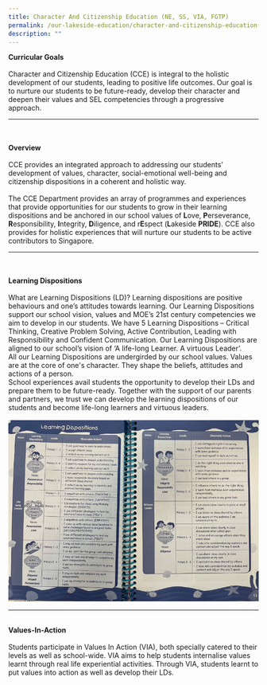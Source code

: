 ```yaml
---
title: Character And Citizenship Education (NE, SS, VIA, FGTP)
permalink: /our-lakeside-education/character-and-citizenship-education-ne-ss-via-fgtp/
description: ""
---
```

<b>Curricular Goals</b>
<br><br>
Character and Citizenship Education (CCE)  is  integral  to  the  holistic  development  of  our students,  leading  to  positive  life  outcomes. Our goal is to nurture our students to be future-ready, develop their character and deepen their values and SEL competencies through a progressive approach.
<hr><br><br>
<b>Overview</b>
<br><br>
CCE provides an integrated approach to addressing our students’ development of values, character, social-emotional well-being and citizenship dispositions in a coherent and holistic way.
<br><br>
The CCE Department provides an array of programmes and experiences that provide opportunities for our students to grow in their learning dispositions and be anchored in our school values of <b>L</b>ove, <b>P</b>erseverance, <b>R</b>esponsibility, <b>I</b>ntegrity, <b>D</b>iligence, and r<b>E</b>spect (<b>L</b>akeside <b>PRIDE</b>). CCE also provides for holistic experiences that will nurture our students to be active contributors to Singapore.
<hr><br><br>
<b>Learning Dispositions</b>
<br><br>
What are Learning Dispositions (LD)? Learning dispositions are positive behaviours and one’s attitudes towards learning. Our Learning Dispositions support our school vision, values and MOE’s 21st century competencies we aim to develop in our students. We have 5 Learning Dispositions – Critical Thinking, Creative Problem Solving, Active Contribution, Leading with Responsibility and Confident Communication.  Our Learning Dispositions are aligned to our school’s vision of ‘A life-long Learner. A virtuous Leader’. <br>
All our Learning Dispositions are undergirded by our school values. Values are at the core of one's character. They shape the beliefs, attitudes and actions of a person. <br>
School experiences avail students the opportunity to develop their LDs and prepare them to be future-ready. Together with the support of our parents and partners, we trust we can develop the learning dispositions of our students and become life-long learners and virtuous leaders. 
<br><br>
<img src="/images/Department/05CCE/CCE1.png">
<br><hr><br>
<b>Values-In-Action</b>
<br><br>
Students participate in Values In Action (VIA), both specially catered to their levels as well as school-wide. VIA aims to help students internalise values learnt through real life experiential activities. Through VIA, students learnt to put values into action as well as develop their LDs. 
<br><br>
